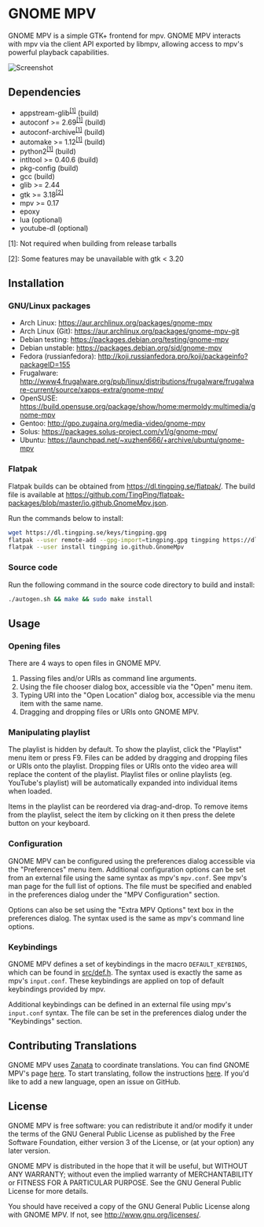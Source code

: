 # GNOME MPV

GNOME MPV is a simple GTK+ frontend for mpv. GNOME MPV interacts with mpv via
the client API exported by libmpv, allowing access to mpv's powerful playback
capabilities.

![Screenshot](https://gnome-mpv.github.io/images/screenshot-0.png)

## Dependencies

- appstream-glib<sup>[[1]](#note1)</sup> (build)
- autoconf >= 2.69<sup>[[1]](#note1)</sup> (build)
- autoconf-archive<sup>[[1]](#note1)</sup> (build)
- automake >= 1.12<sup>[[1]](#note1)</sup> (build)
- python2<sup>[[1]](#note1)</sup> (build)
- intltool >= 0.40.6 (build)
- pkg-config (build)
- gcc (build)
- glib >= 2.44
- gtk >= 3.18<sup>[[2]](#note2)</sup>
- mpv >= 0.17
- epoxy
- lua (optional)
- youtube-dl (optional)

<a name="note1">[1]</a>: Not required when building from release tarballs

<a name="note2">[2]</a>: Some features may be unavailable with gtk < 3.20

## Installation

### GNU/Linux packages
- Arch Linux: https://aur.archlinux.org/packages/gnome-mpv
- Arch Linux (Git): https://aur.archlinux.org/packages/gnome-mpv-git
- Debian testing: https://packages.debian.org/testing/gnome-mpv
- Debian unstable: https://packages.debian.org/sid/gnome-mpv
- Fedora (russianfedora): http://koji.russianfedora.pro/koji/packageinfo?packageID=155
- Frugalware: http://www4.frugalware.org/pub/linux/distributions/frugalware/frugalware-current/source/xapps-extra/gnome-mpv/
- OpenSUSE: https://build.opensuse.org/package/show/home:mermoldy:multimedia/gnome-mpv
- Gentoo: http://gpo.zugaina.org/media-video/gnome-mpv
- Solus: https://packages.solus-project.com/v1/g/gnome-mpv/
- Ubuntu: https://launchpad.net/~xuzhen666/+archive/ubuntu/gnome-mpv

### Flatpak
Flatpak builds can be obtained from https://dl.tingping.se/flatpak/. The build
file is available at
https://github.com/TingPing/flatpak-packages/blob/master/io.github.GnomeMpv.json.

Run the commands below to install:

```sh
wget https://dl.tingping.se/keys/tingping.gpg
flatpak --user remote-add --gpg-import=tingping.gpg tingping https://dl.tingping.se/flatpak/
flatpak --user install tingping io.github.GnomeMpv
```

### Source code
Run the following command in the source code directory to build and install:

```sh
./autogen.sh && make && sudo make install
```

## Usage

### Opening files

There are 4 ways to open files in GNOME MPV.

1. Passing files and/or URIs as command line arguments.
2. Using the file chooser dialog box, accessible via the "Open" menu item.
3. Typing URI into the "Open Location" dialog box, accessible via the
   menu item with the same name.
4. Dragging and dropping files or URIs onto GNOME MPV.

### Manipulating playlist

The playlist is hidden by default. To show the playlist, click the "Playlist"
menu item or press F9. Files can be added by dragging and dropping files or URIs
onto the playlist. Dropping files or URIs onto the video area will replace the
content of the playlist. Playlist files or online playlists (eg. YouTube's
playlist) will be automatically expanded into individual items when loaded.

Items in the playlist can be reordered via drag-and-drop. To remove items from
the playlist, select the item by clicking on it then press the delete button on
your keyboard.

### Configuration

GNOME MPV can be configured using the preferences dialog accessible via the
"Preferences" menu item. Additional configuration options can be set from an
external file using the same syntax as mpv's `mpv.conf`. See mpv's man page for
the full list of options. The file must be specified and enabled in the
preferences dialog under the "MPV Configuration" section.

Options can also be set using the "Extra MPV Options" text box in the
preferences dialog. The syntax used is the same as mpv's command line options.

### Keybindings

GNOME MPV defines a set of keybindings in the macro `DEFAULT_KEYBINDS`, which
can be found in
[src/def.h](https://github.com/gnome-mpv/gnome-mpv/blob/master/src/def.h). The
syntax used is exactly the same as mpv's `input.conf`. These keybindings are
applied on top of default keybindings provided by mpv.

Additional keybindings can be defined in an external file using mpv's
`input.conf` syntax. The file can be set in the preferences dialog under the
"Keybindings" section.

## Contributing Translations

GNOME MPV uses [Zanata](https://zanata.org) to coordinate
translations. You can find GNOME MPV's page
[here](https://translate.zanata.org/zanata/iteration/view/gnome-mpv/master). To
start translating, follow the instructions
[here](http://docs.zanata.org/en/release/user-guide/translator-guide/). If you'd
like to add a new language, open an issue on GitHub.

## License

GNOME MPV is free software: you can redistribute it and/or modify
it under the terms of the GNU General Public License as published by
the Free Software Foundation, either version 3 of the License, or
(at your option) any later version.

GNOME MPV is distributed in the hope that it will be useful,
but WITHOUT ANY WARRANTY; without even the implied warranty of
MERCHANTABILITY or FITNESS FOR A PARTICULAR PURPOSE.  See the
GNU General Public License for more details.

You should have received a copy of the GNU General Public License
along with GNOME MPV.  If not, see <http://www.gnu.org/licenses/>.

